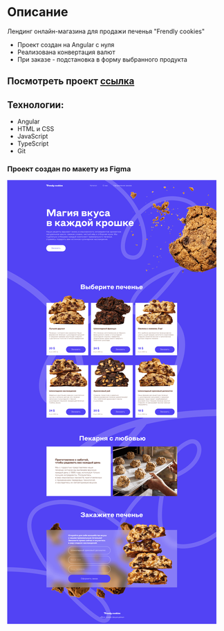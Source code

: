 # Описание
Лендинг онлайн-магазина для продажи печенья "Frendly cookies"

* Проект создан на Angular с нуля
* Реализована конвертация валют
* При заказе - подстановка в форму выбранного продукта

## Посмотреть проект [ссылка](https://irisprog.github.io/cookies/)

## Технологии:
* Angular
* HTML и CSS
* JavaScript
* TypeScript
* Git


### Проект создан по макету из Figma
![Макет Figma](z6wo8uks.png)
